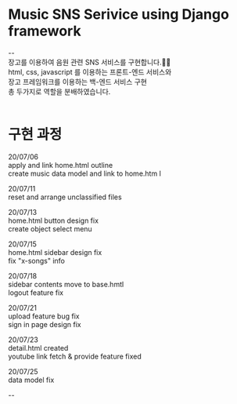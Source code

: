 # Music SNS Serivice using Django framework
--<br>
장고를 이용하여 음원 관련 SNS 서비스를 구현합니다.👩‍💻 <br>
html, css, javascript 를 이용하는 프론트-엔드 서비스와 <br>
장고 프레임워크를 이용하는 백-엔드 서비스 구현 <br>
총 두가지로 역할을 분배하였습니다. <br><br>


# 구현 과정 <br>

20/07/06 <br>
apply and link home.html outline <br>
create music data model and link to home.htm l<br>

20/07/11 <br>
reset and arrange unclassified files <br>

20/07/13 <br>
home.html button design fix <br>
create object select menu <br>

20/07/15 <br>
home.html sidebar design fix <br>
fix "x-songs" info <br>

20/07/18 <br>
sidebar contents move to base.hmtl <br>
logout feature fix <br>

20/07/21 <br>
upload feature bug fix <br>
sign in page design fix <br>

20/07/23 <br>
detail.html created <br>
youtube link fetch & provide feature fixed <br>

20/07/25 <br>
data model fix <br>

--




 
